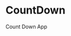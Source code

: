 # CountDown
 Count Down App
      
                 
                                                                                                
                                                                                            
                                                                                               
                                                                                     
                                                                    
                                            
                         
                   
    
 
   
